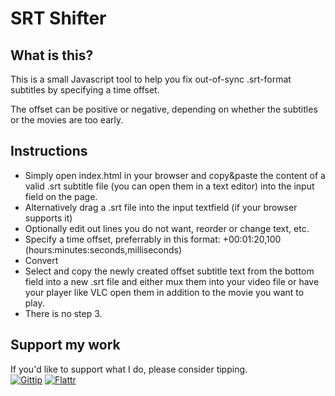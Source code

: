 # SRT Shifter

## What is this?

This is a small Javascript tool to help you fix out-of-sync .srt-format subtitles by specifying a time offset.

The offset can be positive or negative, depending on whether the subtitles or the movies are too early.

## Instructions

- Simply open index.html in your browser and copy&paste the content of a valid .srt subtitle file (you can open them in a text editor) into the input field on the page.
- Alternatively drag a .srt file into the input textfield (if your browser supports it)
- Optionally edit out lines you do not want, reorder or change text, etc.
- Specify a time offset, preferrably in this format: +00:01:20,100 (hours:minutes:seconds,milliseconds)
- Convert
- Select and copy the newly created offset subtitle text from the bottom field into a new .srt file and either mux them into your video file or have your player like VLC open them in addition to the movie you want to play.
- There is no step 3.


## Support my work

If you'd like to support what I do, please consider tipping.  
[![Gittip](https://dl.dropboxusercontent.com/u/19750980/logo_gittip.png)](https://www.gittip.com/oelna/)  [![Flattr](https://dl.dropboxusercontent.com/u/19750980/logo_flattr.png)](https://flattr.com/submit/auto?user_id=oelna&url=https%3A%2F%2Fgithub.com%2Foelna%2FSRT-Shifter&title=srt-shifter&language=en&tags=github&category=software)
